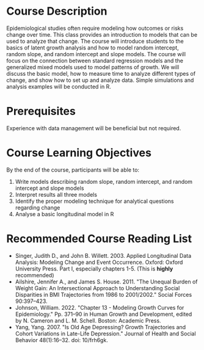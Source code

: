 # Course Description

Epidemiological studies often require modeling how outcomes or risks change over time. This class provides an introduction to models that can be used to analyze that change. The course will introduce students to the basics of latent growth analysis and how to model random intercept, random slope, and random intercept and slope models. The course will focus on the connection between standard regression models and the generalized mixed models used to model patterns of growth. We will discuss the basic model, how to measure time to analyze different types of change, and show how to set up and analyze data. Simple simulations and analysis examples will be conducted in R. 

# Prerequisites

Experience with data management will be beneficial but not required.


# Course Learning Objectives

By the end of the course, participants will be able to:
1.  Write models describing random slope, random intercept, and random intercept and slope models
2.  Interpret results all three models
3.  Identify the proper modeling technique for analytical questions regarding change
4.  Analyse a basic longitudinal model in R


# Recommended Course Reading List

* Singer, Judith D., and John B. Willett. 2003. Applied Longitudinal Data Analysis: Modeling Change and Event Occurrence. Oxford: Oxford University Press.
Part I, especially chapters 1-5. (This is **highly** recommended)
* Ailshire, Jennifer A., and James S. House. 2011. "The Unequal Burden of Weight Gain: An Intersectional Approach to Understanding Social Disparities in BMI Trajectories from 1986 to 2001/2002." Social Forces 90:397–423.
* Johnson, William. 2022. "Chapter 13 - Modeling Growth Curves for Epidemiology." Pp. 371–90 in Human Growth and Development, edited by N. Cameron and L. M. Schell. Boston: Academic Press.
* Yang, Yang. 2007. "Is Old Age Depressing? Growth Trajectories and Cohort Variations in Late-Life Depression." Journal of Health and Social Behavior 48(1):16–32. doi: 10/frh6gk.


